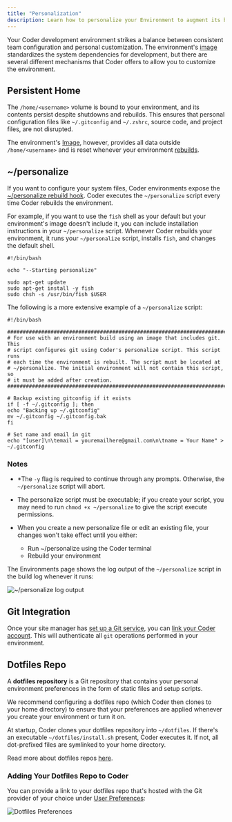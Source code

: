 ```yaml
---
title: "Personalization"
description: Learn how to personalize your Environment to augment its base Image.
---
```


Your Coder development environment strikes a balance between consistent team
configuration and personal customization. The environment's
[image](../images/index.md) standardizes the system dependencies for
development, but there are several different mechanisms that Coder offers to
allow you to customize the environment.

## Persistent Home

The `/home/<username>` volume is bound to your environment, and its contents
persist despite shutdowns and rebuilds. This ensures that personal configuration
files like `~/.gitconfig` and `~/.zshrc`, source code, and project files, are
not disrupted.

The environment's [Image](../images/index.md), however, provides all data
outside `/home/<username>` and is reset whenever your environment
[rebuilds](./lifecycle.md).

## ~/personalize

If you want to configure your system files, Coder environments expose the
[~/personalize rebuild hook](./lifecycle.md#hooks). Coder executes the
`~/personalize` script every time Coder rebuilds the environment.

For example, if you want to use the `fish` shell as your default but your
environment's image doesn't include it, you can include installation
instructions in your `~/personalize` script. Whenever Coder rebuilds your
environment, it runs your `~/personalize` script, installs `fish`, and changes
the default shell.

```console
#!/bin/bash

echo "--Starting personalize"

sudo apt-get update
sudo apt-get install -y fish
sudo chsh -s /usr/bin/fish $USER
```

The following is a more extensive example of a `~/personalize` script:

```console
#!/bin/bash

###########################################################################
# For use with an environment build using an image that includes git. This
# script configures git using Coder's personalize script. This script runs
# each time the environment is rebuilt. The script must be located at
# ~/personalize. The initial environment will not contain this script, so
# it must be added after creation.
###########################################################################

# Backup existing gitconfig if it exists
if [ -f ~/.gitconfig ]; then
echo "Backing up ~/.gitconfig"
mv ~/.gitconfig ~/.gitconfig.bak
fi

# Set name and email in git
echo "[user]\n\temail = youremailhere@gmail.com\n\tname = Your Name" > ~/.gitconfig
```

### Notes

- *The `-y` flag is required to continue through any prompts. Otherwise, the
  `~/personalize` script will abort.
- The personalize script must be executable; if you create your script, you may
  need to run `chmod +x ~/personalize` to give the script execute permissions.
- When you create a new personalize file or edit an existing file, your changes
  won't take effect until you either:

  - Run ~/personalize using the Coder terminal
  - Rebuild your environment

The Environments page shows the log output of the `~/personalize` script in the
build log whenever it runs:

![~/personalize log output](../assets/personalize-log.png)

## Git Integration

Once your site manager has [set up a Git service](../admin/git.md), you can
[link your Coder account](preferences.md#linked-accounts). This will
authenticate all `git` operations performed in your environment.

## Dotfiles Repo

A **dotfiles repository** is a Git repository that contains your personal
environment preferences in the form of static files and setup scripts.

We recommend configuring a dotfiles repo (which Coder then clones to your home
directory) to ensure that your preferences are applied whenever you create your
environment or turn it on.

At startup, Coder clones your dotfiles repository into `~/dotfiles`. If there's
an executable `~/dotfiles/install.sh` present, Coder executes it. If not, all
dot-prefixed files are symlinked to your home directory.

Read more about dotfiles repos [here](http://dotfiles.github.io/).

### Adding Your Dotfiles Repo to Coder

You can provide a link to your dotfiles repo that's hosted with the Git provider
of your choice under [User Preferences](preferences.md):

![Dotfiles Preferences](../assets/dotfiles-preferences.png)
